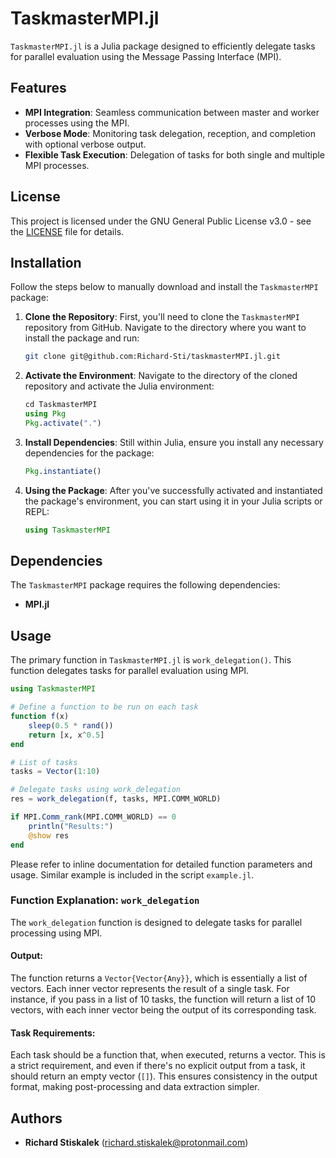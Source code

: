 # TaskmasterMPI.jl

`TaskmasterMPI.jl` is a Julia package designed to efficiently delegate tasks for parallel evaluation using the Message Passing Interface (MPI).

## Features
- **MPI Integration**: Seamless communication between master and worker processes using the MPI.
- **Verbose Mode**: Monitoring task delegation, reception, and completion with optional verbose output.
- **Flexible Task Execution**: Delegation of tasks for both single and multiple MPI processes.

## License

This project is licensed under the GNU General Public License v3.0 - see the [LICENSE](LICENSE) file for details.

## Installation

Follow the steps below to manually download and install the `TaskmasterMPI` package:

1. **Clone the Repository**: First, you'll need to clone the `TaskmasterMPI` repository from GitHub. Navigate to the directory where you want to install the package and run:
    ```bash
    git clone git@github.com:Richard-Sti/taskmasterMPI.jl.git
    ```

2. **Activate the Environment**: Navigate to the directory of the cloned repository and activate the Julia environment:
    ```julia
    cd TaskmasterMPI
    using Pkg
    Pkg.activate(".")
    ```

3. **Install Dependencies**: Still within Julia, ensure you install any necessary dependencies for the package:
    ```julia
    Pkg.instantiate()
    ```

4. **Using the Package**: After you've successfully activated and instantiated the package's environment, you can start using it in your Julia scripts or REPL:
    ```julia
    using TaskmasterMPI
    ```

## Dependencies

The `TaskmasterMPI` package requires the following dependencies:

- **MPI.jl**

## Usage

The primary function in `TaskmasterMPI.jl` is `work_delegation()`. This function delegates tasks for parallel evaluation using MPI.

```julia
using TaskmasterMPI

# Define a function to be run on each task
function f(x)
    sleep(0.5 * rand())
    return [x, x^0.5]
end

# List of tasks
tasks = Vector(1:10)

# Delegate tasks using work_delegation
res = work_delegation(f, tasks, MPI.COMM_WORLD)

if MPI.Comm_rank(MPI.COMM_WORLD) == 0
    println("Results:")
    @show res
end
```

Please refer to inline documentation for detailed function parameters and usage. Similar example is included in the script `example.jl`.

### Function Explanation: `work_delegation`

The `work_delegation` function is designed to delegate tasks for parallel processing using MPI.

#### Output:

The function returns a `Vector{Vector{Any}}`, which is essentially a list of vectors. Each inner vector represents the result of a single task. For instance, if you pass in a list of 10 tasks, the function will return a list of 10 vectors, with each inner vector being the output of its corresponding task.

#### Task Requirements:

Each task should be a function that, when executed, returns a vector. This is a strict requirement, and even if there's no explicit output from a task, it should return an empty vector (`[]`). This ensures consistency in the output format, making post-processing and data extraction simpler.


## Authors

- **Richard Stiskalek** ([richard.stiskalek@protonmail.com](mailto:richard.stiskalek@protonmail.com))

